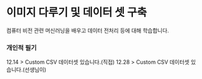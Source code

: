 # 이미지 다루기 및 데이터 셋 구축

컴퓨터 비전 관련 머신러닝을 배우고 데이터 전처리 등에 대해 학습합니다.

### 개인적 필기
12.14 > Custom CSV 데이터셋 있습니다.(직접)
12.28 > Custom CSV 데이터셋 있습니다.(선생님이)
